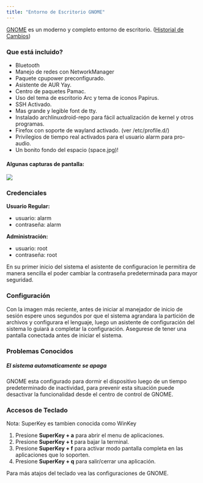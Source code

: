 ```yaml
---
title: "Entorno de Escritorio GNOME"
---
```

[GNOME] es un moderno y completo entorno de escritorio.
([Historial de Cambios](/changes/env/#gnome))

### Que está incluido?

* Bluetooth
* Manejo de redes con NetworkManager
* Paquete cpupower preconfigurado.
* Asistente de AUR Yay.
* Centro de paquetes Pamac.
* Uso del tema de escritorio Arc y tema de iconos Papirus.
* SSH Activado.
* Mas grande y legible font de tty.
* Instalado archlinuxdroid-repo para fácil actualización de kernel y otros programas.
* Firefox con soporte de wayland activado. (ver /etc/profile.d/)
* Privilegios de tiempo real activados para el usuario alarm para pro-audio.
* Un bonito fondo del espacio (space.jpg)!

#### Algunas capturas de pantalla:

<img class="img-fluid" src="{{ 'assets/img/gnome-ss01.jpg' | relative_url }}"/>

### Credenciales

**Usuario Regular:**
* usuario: alarm
* contraseña: alarm

**Administración:**
* usuario: root
* contraseña: root

En su primer inicio del sistema el asistente de configuracion le permitira
de manera sencilla el poder cambiar la contraseña predeterminada para mayor
seguridad.

### Configuración

Con la imagen más reciente, antes de iniciar al manejador de inicio de sesión
espere unos segundos  por que el sistema agrandara la partición de archivos y
configurara el lenguaje, luego un asistente de configuración del sistema lo
guiará a completar la configuración. Asegurese de tener una pantalla conectada
antes de iniciar el sistema.

### Problemas Conocidos

##### El sistema automaticamente se apaga

GNOME esta configurado para dormir el dispositivo luego de un tiempo predeterminado
de inactividad, para prevenir esta situación puede desactivar la funcionalidad
desde el centro de control de GNOME.

### Accesos de Teclado

Nota: SuperKey es tambien conocida como WinKey

1. Presione **SuperKey + a** para abrir el menu de aplicaciones.
2. Presione **SuperKey + t** para bajar la terminal.
3. Presione **SuperKey + f** para activar modo pantalla completa en las aplicaciones que lo soporten.
4. Presione **SuperKey + q** para salir/cerrar una aplicación.

Para más atajos del teclado vea las configuraciones de GNOME.

[GNOME]: https://gnome.org
